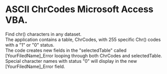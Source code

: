 # ASCII ChrCodes Microsoft Access VBA.  
Find chr() characters in any dataset.  
The application contains a table, ChrCodes, with 255 specific Chr() codes with a "1" or "0" status.  
The code creates new fields in the "selectedTable" called [YourFiledName]_Error looping through both ChrCodes and selectedTable.  
Special character names with status "0" will display in the new [YourFiledName]_Error field.  
